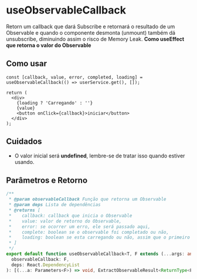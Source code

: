 # useObservableCallback

Retorn um callback que dará Subscribe e retornará o resultado de um Observable e quando o componente desmonta (unmount) também dá unsubscribe,
diminuindo assim o risco de Memory Leak. **Como useEffect que retorna o valor do Observable**

## Como usar

```tsx
const [callback, value, error, completed, loading] = useObservableCallback(() => userService.get(), []);

return (
  <div>
    {loading ? 'Carregando' : ''}
    {value}
    <button onClick={callback}>iniciar</button>
  </div>
);
```

## Cuidados

- O valor inicial será **undefined**, lembre-se de tratar isso quando estiver usando.

## Parâmetros e Retorno

```ts
/**
 * @param observableCallback Função que retorna um Observable
 * @param deps Lista de dependências
 * @returns [
 *    callback: callback que inicia o Observable
 *    value: valor de retorno do Observable,
 *    error: se ocorrer um erro, ele será passado aqui,
 *    complete: boolean se o observable foi completado ou não,
 *    loading: boolean se esta carregando ou não, assim que o primeiro valor vier ele será false
 * ]
 */
export default function useObservableCallback<T, F extends (...args: any[]) => Observable<T>>(
  observableCallback: F,
  deps: React.DependencyList
): [(...a: Parameters<F>) => void, ExtractObservableResult<ReturnType<F>>, any, boolean, boolean];
```
